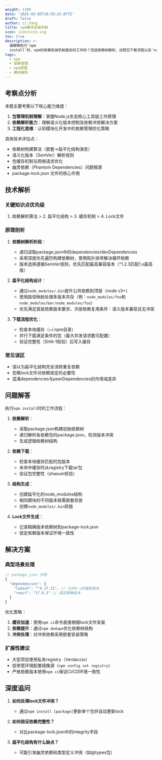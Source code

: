 ```yaml
---
weight: 1100
date: '2025-03-05T10:59:25.077Z'
draft: false
author: zi.Yang
title: npm模块安装机制
icon: icon/vite.svg
toc: true
description: >-
  请解释执行`npm
  install`时，npm的依赖安装机制是如何工作的？包括依赖树解析、远程包下载流程以及`node_modules`目录的扁平化结构设计。
tags:
  - npm
  - 依赖管理
  - npm原理
  - 模块解析
---
```


## 考察点分析

本题主要考察以下核心能力维度：
1. **包管理机制理解**：掌握Node.js生态核心工具链工作原理
2. **依赖解析能力**：理解语义化版本控制及依赖冲突解决方案
3. **工程化思维**：认知模块化开发中的依赖管理优化策略

具体技术评估点：
- 依赖树构建算法（嵌套→扁平化结构演变）
- 语义化版本（SemVer）解析规则
- 包缓存机制与网络请求优化
- 幽灵依赖（Phantom Dependencies）问题根源
- package-lock.json 文件的核心作用

## 技术解析

### 关键知识点优先级
1. 依赖解析算法 > 2. 扁平化结构 > 3. 缓存机制 > 4. Lock文件

### 原理剖析
1. **依赖树解析阶段**：
   - 递归读取package.json中的dependencies/devDependencies
   - 采用深度优先遍历构建依赖树，使用拓扑排序解决循环依赖
   - 版本选择遵循SemVer规则，优先匹配最高兼容版本（^1.2.3匹配1.x最高版）

2. **扁平化结构设计**：
   - 通过`node_modules/.bin`提升公共依赖到顶层（node v3+）
   - 使用路径映射处理多版本共存（例：`node_modules/foo`和`node_modules/bar/node_modules/foo`）
   - 优先满足首层依赖版本要求，次层依赖复用条件：语义版本兼容且无冲突

3. **下载流程优化**：
   - 检查本地缓存（~/.npm目录）
   - 并行下载满足条件的包（最大并发请求数可配置）
   - 验证完整性（SHA-1校验）后写入缓存

### 常见误区
- 误以为扁平化结构完全消除重复依赖
- 忽略lock文件对依赖锁定的必要性
- 混淆dependencies与peerDependencies的作用域差异

## 问题解答

执行`npm install`时的工作流程：

1. **依赖解析**：
   - 读取package.json构建初始依赖树
   - 递归解析各依赖包的package.json，检测版本冲突
   - 生成逻辑依赖树结构

2. **依赖下载**：
   - 检查本地缓存匹配的包版本
   - 未命中缓存时从registry下载tar包
   - 验证包完整性（shasum校验）

3. **结构生成**：
   - 创建扁平化的node_modules结构
   - 相同模块的不同版本按需嵌套存放
   - 创建`node_modules/.bin`软链

4. **Lock文件生成**：
   - 记录精确版本依赖树到package-lock.json
   - 锁定依赖版本保证环境一致性

## 解决方案

### 典型场景处理
```javascript
// package.json 示例
{
  "dependencies": {
    "lodash": "^4.17.21", // 允许4.x的最新版本
    "react": "17.0.2" // 固定精确版本
  }
}
```

优化策略：
1. **缓存加速**：使用`npm ci`命令直接根据lock文件安装
2. **依赖提升**：通过`npm dedupe`优化依赖树结构
3. **冲突处理**：对冲突依赖采用嵌套安装策略

### 扩展性建议
- 大型项目使用私有registry（Verdaccio）
- 低带宽环境配置镜像源（`npm config set registry`）
- 严格依赖版本使用`npm ci`保证CI/CD环境一致性

## 深度追问

1. **如何处理lock文件冲突？**
   - 通过`npm install [package]`更新单个包并自动更新lock

2. **如何验证依赖完整性？**
   - 对比package-lock.json中的integrity字段

3. **扁平化结构有什么缺点？**
   - 可能引发幽灵依赖和类型定义冲突（如@types包）